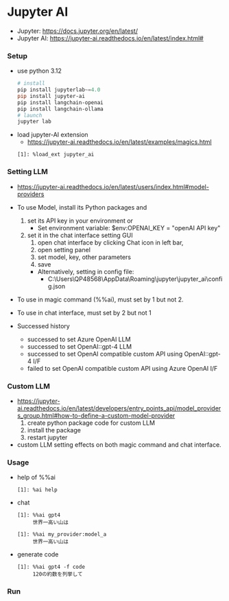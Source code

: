 # Jupyter AI
- Jupyter: https://docs.jupyter.org/en/latest/
- Jupyter AI: https://jupyter-ai.readthedocs.io/en/latest/index.html#

### Setup
* use python 3.12
    ```powershell
    # install
    pip install jupyterlab~=4.0
    pip install jupyter-ai
    pip install langchain-openai
    pip install langchain-ollama
    # launch
    jupyter lab
    ```
- load jupyter-AI extension
    - https://jupyter-ai.readthedocs.io/en/latest/examples/magics.html
    ```
    [1]: %load_ext jupyter_ai
    ```

### Setting LLM
- https://jupyter-ai.readthedocs.io/en/latest/users/index.html#model-providers
- To use Model, install its Python packages and 
    1. set its API key in your environment or 
        * Set environment variable:  $env:OPENAI_KEY = "openAI API key"
    2. set it in the chat interface setting GUI
        1. open chat interface by clicking Chat icon in left bar,
        2. open setting panel
        3. set model, key, other parameters
        4. save
        * Alternatively, setting in config file:
            * C:\Users\QP48568\AppData\Roaming\jupyter\jupyter_ai\config.json

- To use in magic command (%%ai), must set by 1 but not 2.
- To use in chat interface, must set by 2 but not 1

- Successed history
    - successed to set Azure OpenAI LLM
    - successed to set OpenAI::gpt-4 LLM
    - successed to set OpenAI compatible custom API using OpenAI::gpt-4 I/F
    - failed to set OpenAI compatible custom API using Azure OpenAI I/F

### Custom LLM
- https://jupyter-ai.readthedocs.io/en/latest/developers/entry_points_api/model_providers_group.html#how-to-define-a-custom-model-provider
    1. create python package code for custom LLM
    2. install the package
    3. restart jupyter
- custom LLM setting effects on both magic command and chat interface.

### Usage
- help of %%ai
    ```
    [1]: %ai help
    ```
- chat
    ```
    [1]: %%ai gpt4
         世界一高い山は
    ```
    ```
    [1]: %%ai my_provider:model_a
         世界一高い山は
    ```
- generate code
    ```
    [1]: %%ai gpt4 -f code
         120の約数を列挙して
    ```

### Run

